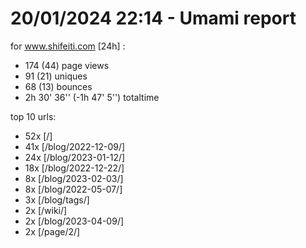 # 20/01/2024 22:14 - Umami report
for www.shifeiti.com [24h] :

 - 174 (44) page views
 - 91 (21) uniques
 - 68 (13) bounces
 - 2h 30' 36'' (-1h 47' 5'') totaltime


top 10 urls:
 - 52x [/]
 - 41x [/blog/2022-12-09/]
 - 24x [/blog/2023-01-12/]
 - 18x [/blog/2022-12-22/]
 - 8x [/blog/2023-02-03/]
 - 8x [/blog/2022-05-07/]
 - 3x [/blog/tags/]
 - 2x [/wiki/]
 - 2x [/blog/2023-04-09/]
 - 2x [/page/2/]



